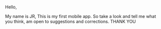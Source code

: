 Hello,

My name is JR, This is my first mobile app. So take a look and tell me what you think, am open to suggestions and corrections. THANK YOU
